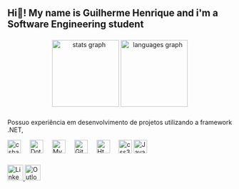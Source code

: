 <h2 align="left">Hi👋! My name is Guilherme Henrique and i'm a Software Engineering student</h2>

###

<div align="center">
  <img src="https://github-readme-stats.vercel.app/api?username=GuinaF2&hide_title=false&hide_rank=false&show_icons=true&include_all_commits=true&count_private=true&disable_animations=false&theme=dracula&locale=en&hide_border=false" height="150" alt="stats graph"  />
  <img src="https://github-readme-stats.vercel.app/api/top-langs?username=GuinaF2&locale=en&hide_title=false&layout=compact&card_width=320&langs_count=5&theme=dracula&hide_border=false" height="150" alt="languages graph"  />
</div>

###
<p font-size=2rem;>
  Possuo experiência em desenvolvimento de projetos utilizando a framework .NET, 
</p>

<div align="left">
  <img src="https://cdn.jsdelivr.net/gh/devicons/devicon/icons/csharp/csharp-original.svg" height="30" alt="csharp logo"  />
   <img width="12" />
   <img src="https://img.shields.io/badge/.NET-512BD4?style=for-the-badge&logo=dotnet&logoColor=white" height="30" alt="DotNet logo"  />
  <img width="12" />
  <img src="https://img.shields.io/badge/MySQL-005C84?style=for-the-badge&logo=mysql&logoColor=white" height="30" alt="MySql logo"  />
  <img width="12" />
  <img src="https://img.shields.io/badge/GitHub-100000?style=for-the-badge&logo=github&logoColor=white" height="30" alt=GitHub logo />
  <img width="12" />
  <img src="https://img.shields.io/badge/HTML5-E34F26?style=for-the-badge&logo=html5&logoColor=white" height="30" alt="Html5 logo"  />
   <img width="12" />
  <img src="https://img.shields.io/badge/CSS3-1572B6?style=for-the-badge&logo=css3&logoColor=white" height="30" alt="css3 logo"  />
  <img src="https://cdn.jsdelivr.net/gh/devicons/devicon/icons/javascript/javascript-original.svg" height="30" alt="JavaScript logo"  />
  <img width="12" />
</div>

###

<div align="left">
  <a href="https://www.linkedin.com/in/guilherme-henrique-oli-dasilva/"> <img src="https://img.shields.io/static/v1?message=LinkedIn&logo=linkedin&label=&color=0077B5&logoColor=white&labelColor=&style=for-the-badge" height="35" alt="Linkedin logo"/> </a>
  <a  href="mailto:guilhermehenriqueo.silva@outlook.com"> <img src="https://img.shields.io/badge/Microsoft_Outlook-0078D4?style=for-the-badge&logo=microsoft-outlook&logoColor=white" height="35" alt="Outlook logo" /> </a>
</div>



###
